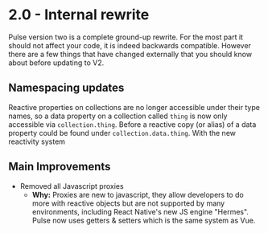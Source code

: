 # 2.0 - Internal rewrite

Pulse version two is a complete ground-up rewrite. For the most part it should not affect your code, it is indeed backwards compatible. However there are a few things that have changed externally that you should know about before updating to V2.

## Namespacing updates

Reactive properties on collections are no longer accessible under their type names, so a data property on a collection called `thing` is now only accessible via `collection.thing`. Before a reactive copy (or alias) of a data property could be found under `collection.data.thing`. With the new reactivity system

## Main Improvements

- Removed all Javascript proxies
  - **Why:** Proxies are new to javascript, they allow developers to do more with reactive objects but are not supported by many environments, including React Native's new JS engine "Hermes". Pulse now uses getters & setters which is the same system as Vue.
